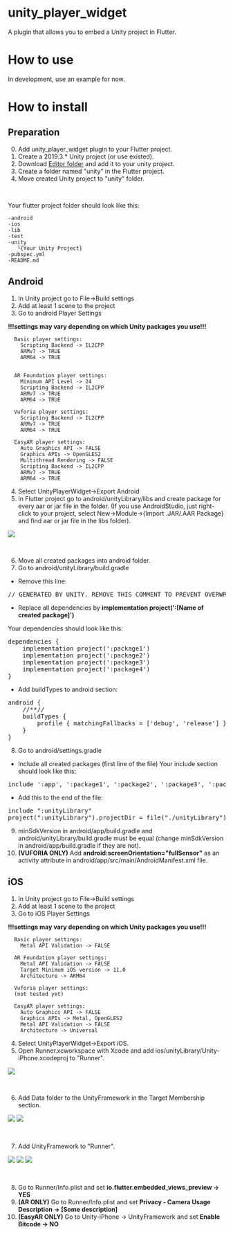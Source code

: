 # unity_player_widget

A plugin that allows you to embed a Unity project in Flutter.

# How to use
In development, use an example for now.

# How to install
## Preparation
0. Add unity_player_widget plugin to your Flutter project.
1. Create a 2019.3.* Unity project (or use existed).
2. Download [Editor folder](https://github.com/Pavel-Kupreichyk/unity-player-widget/tree/master/Editor) and add it to your unity project.
2. Create a folder named "unity" in the Flutter project.
3. Move created Unity project to "unity" folder.

<br />

Your flutter project folder should look like this:
```
-android
-ios
-lib
-test
-unity
   └{Your Unity Project}
-pubspec.yml
-README.md
```
## Android
1. In Unity project go to File->Build settings
2. Add at least 1 scene to the project
3. Go to android Player Settings

  **!!!settings may vary depending on which Unity packages you use!!!**
```
  Basic player settings:
    Scripting Backend -> IL2CPP
    ARMv7 -> TRUE
    ARM64 -> TRUE


  AR Foundation player settings:
    Minimum API Level -> 24
    Scripting Backend -> IL2CPP
    ARMv7 -> TRUE
    ARM64 -> TRUE

  Vuforia player settings:
    Scripting Backend -> IL2CPP
    ARMv7 -> TRUE
    ARM64 -> TRUE
    
  EasyAR player settings:
    Auto Graphics API -> FALSE
    Graphics APIs -> OpenGLES2
    Multithread Rendering -> FALSE
    Scripting Backend -> IL2CPP
    ARMv7 -> TRUE
    ARM64 -> TRUE
 ```
4. Select UnityPlayerWidget->Export Android
5. In Flutter project go to android/unityLibrary/libs and create package for every aar or jar file in the folder.
(If you use AndroidStudio, just right-click to your project, select New->Module->{Import .JAR/.AAR Package} and find aar or jar file in the libs folder).

![](images/photo7.png)

<br />

6. Move all created packages into android folder. 
7. Go to android/unityLibrary/build.gradle
- Remove this line:
<pre>// GENERATED BY UNITY. REMOVE THIS COMMENT TO PREVENT OVERWRITING WHEN EXPORTING AGAIN</pre>
- Replace all dependencies by **implementation project(':[Name of created package]')**

Your dependencies should look like this:
<pre>
dependencies {
    implementation project(':package1')
    implementation project(':package2')
    implementation project(':package3')
    implementation project(':package4')
}
</pre>
- Add buildTypes to android section:
<pre>android {
	//**//
	buildTypes {
		profile { matchingFallbacks = ['debug', 'release'] }
	}
}
</pre>
8. Go to android/settings.gradle
- Include all created packages (first line of the file)
Your include section should look like this:
<pre>
include ':app', ':package1', ':package2', ':package3', ':package4'
</pre>
- Add this to the end of the file:
<pre>
include ":unityLibrary"
project(":unityLibrary").projectDir = file("./unityLibrary")
</pre>
9. minSdkVersion in android/app/build.gradle and android/unityLibrary/build.gradle must be equal (change minSdkVersion in android/app/build.gradle if they are not).
10. **(VUFORIA ONLY)**
Add **android:screenOrientation="fullSensor"** as an activity attribute in android/app/src/main/AndroidManifest.xml file.

## iOS
1. In Unity project go to File->Build settings
2. Add at least 1 scene to the project
3. Go to iOS Player Settings

  **!!!settings may vary depending on which Unity packages you use!!!**
```
  Basic player settings:
    Metal API Validation -> FALSE
    
  AR Foundation player settings:
    Metal API Validation -> FALSE
    Target Minimum iOS version -> 11.0
    Architecture -> ARM64
    
  Vuforia player settings:
  (not tested yet)
    
  EasyAR player settings:
    Auto Graphics API -> FALSE
    Graphics APIs -> Metal, OpenGLES2
    Metal API Validation -> FALSE
    Architecture -> Universal
```
4. Select UnityPlayerWidget->Export iOS.
5. Open Runner.xcworkspace with Xcode and add ios/unityLibrary/Unity-iPhone.xcodeproj to "Runner".

![](images/photo6.png)

<br />

6. Add Data folder to the UnityFramework in the Target Membership section.

![](images/photo1.png)
![](images/photo2.png)

<br />

7. Add UnityFramework to "Runner".

![](images/photo3.png)
![](images/photo4.png)
![](images/photo5.png)

<br />

8. Go to Runner/Info.plist and set **io.flutter.embedded_views_preview -> YES**
9. **(AR ONLY)**
Go to Runner/Info.plist and set **Privacy - Camera Usage Description -> [Some description]**
10. **(EasyAR ONLY)**
Go to Unity-iPhone -> UnityFramework and set **Enable Bitcode -> NO**
